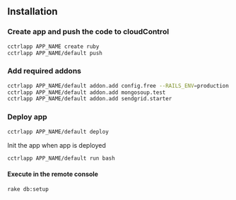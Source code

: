 ## Installation

### Create app and push the code to cloudControl
```bash
cctrlapp APP_NAME create ruby
cctrlapp APP_NAME/default push
```

### Add required addons
```bash
cctrlapp APP_NAME/default addon.add config.free --RAILS_ENV=production
cctrlapp APP_NAME/default addon.add mongosoup.test
cctrlapp APP_NAME/default addon.add sendgrid.starter
```

### Deploy app
```bash
cctrlapp APP_NAME/default deploy
```

Init the app when app is deployed
```bash
cctrlapp APP_NAME/default run bash
```

#### Execute in the remote console
`rake db:setup`

